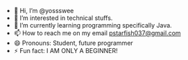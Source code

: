- 👋 Hi, I’m @yossswee
- 👀 I’m interested in technical stuffs.
- 🌱 I’m currently learning programming specifically Java.
- 📫 How to reach me on my email pstarfish037@gmail.com  
- 😄 Pronouns: Student, future programmer
- ⚡ Fun fact: I AM ONLY A BEGINNER!

<!---
A young man who wants to explore the vast world of programming.
--->
